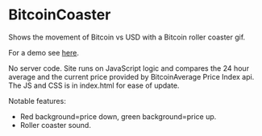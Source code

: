 # BitcoinCoaster
Shows the movement of Bitcoin vs USD with a Bitcoin roller coaster gif.

For a demo see [here](http://experiments.keelyhill.com/bitcoin).

No server code. Site runs on JavaScript logic and compares the 24 hour average and the current price provided by BitcoinAverage Price Index api. The JS and CSS is in index.html for ease of update.

Notable features:
* Red background=price down, green background=price up.
* Roller coaster sound.
